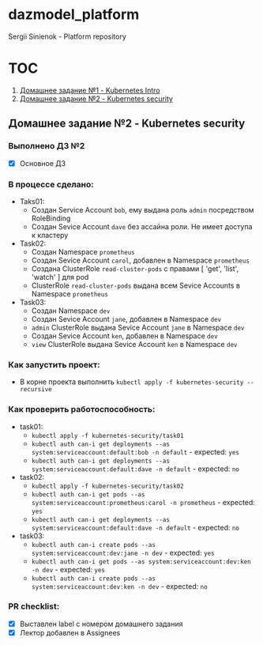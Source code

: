 # dazmodel_platform
Sergii Sinienok - Platform repository

# TOC
1. [Домашнее задание №1 - Kubernetes Intro](/kubernetes-intro/home-work-1.md)
2. [Домашнее задание №2 - Kubernetes security](#Домашнее-задание-№2-Kubernetes-security)

## Домашнее задание №2 - Kubernetes security

### Выполнено ДЗ №2

 - [X] Основное ДЗ

### В процессе сделано:
 - Taks01:
   - Создан Service Account `bob`, ему выдана роль `admin` посредством RoleBinding
   - Создан Sevice Account `dave` без ассайна роли. Не имеет доступа к кластеру
 - Task02:
   - Создан Namespace `prometheus`
   - Создан Sevice Account `carol`, добавлен в Namespace `prometheus`
   - Создана ClusterRole `read-cluster-pods` с правами [ 'get', 'list', 'watch' ] для pod
   - ClusterRole `read-cluster-pods` выдана всем Sevice Accounts в Namespace `prometheus`
 - Task03:
   - Создан Namespace `dev`
   - Создан Sevice Account `jane`, добавлен в Namespace `dev`
   - `admin` ClusterRole выдана Sevice Account `jane` в Namespace `dev`
   - Создан Sevice Account `ken`, добавлен в Namespace `dev`
   - `view` ClusterRole выдана Sevice Account `ken` в Namespace `dev`

### Как запустить проект:
 - В корне проекта выполнить `kubectl apply -f kubernetes-security --recursive  `

### Как проверить работоспособность:
 - task01:
   - `kubectl apply -f kubernetes-security/task01`
   - `kubectl auth can-i get deployments --as system:serviceaccount:default:bob -n default` - expected: `yes`
   - `kubectl auth can-i get deployments --as system:serviceaccount:default:dave -n default` - expected: `no`
 - task02:
   - `kubectl apply -f kubernetes-security/task02`
   - `kubectl auth can-i get pods --as system:serviceaccount:prometheus:carol -n prometheus` - expected: `yes`
   - `kubectl auth can-i get deployments --as system:serviceaccount:default:dave -n default` - expected: `no`
 - task03:
   - `kubectl auth can-i create pods --as system:serviceaccount:dev:jane -n dev` - expected: `yes`
   - `kubectl auth can-i get pods --as system:serviceaccount:dev:ken -n dev` - expected: `yes`
   - `kubectl auth can-i create pods --as system:serviceaccount:dev:ken -n dev` - expected: `no`

### PR checklist:
 - [X] Выставлен label с номером домашнего задания
 - [X] Лектор добавлен в Assignees
